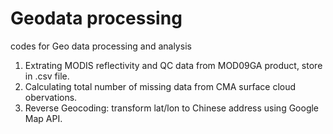 # Geodata processing

codes for Geo data processing and analysis

1. Extrating MODIS reflectivity and QC data from MOD09GA product, store in .csv file. 
2. Calculating total number of missing data from CMA surface cloud obervations. 
3. Reverse Geocoding: transform lat/lon to Chinese address using Google Map API. 
